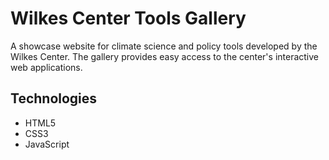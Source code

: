 # Wilkes Center Tools Gallery

A showcase website for climate science and policy tools developed by the Wilkes Center. The gallery provides easy access to the center's interactive web applications.

## Technologies

- HTML5
- CSS3
- JavaScript 